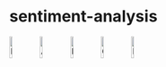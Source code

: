 # sentiment-analysis

<img src="https://raw.githubusercontent.com/Tarikul-Islam-Anik/Animated-Fluent-Emojis/master/Emojis/Smilies/Enraged%20Face.png" alt="Enraged Face" width="10%" height="10%" />

<img src="https://raw.githubusercontent.com/Tarikul-Islam-Anik/Animated-Fluent-Emojis/master/Emojis/Smilies/Angry%20Face.png" alt="Angry Face" width="10%" height="10%" />

<img src="https://raw.githubusercontent.com/Tarikul-Islam-Anik/Animated-Fluent-Emojis/master/Emojis/Smilies/Neutral%20Face.png" alt="Neutral Face" width="10%" height="10%" />

<img src="https://raw.githubusercontent.com/Tarikul-Islam-Anik/Animated-Fluent-Emojis/master/Emojis/Smilies/Grinning%20Face%20with%20Smiling%20Eyes.png" alt="Grinning Face with Smiling Eyes" width="10%" height="10%" />

<img src="https://raw.githubusercontent.com/Tarikul-Islam-Anik/Animated-Fluent-Emojis/master/Emojis/Smilies/Beaming%20Face%20with%20Smiling%20Eyes.png" alt="Beaming Face with Smiling Eyes" width="10%" height="10%" />
</div>
